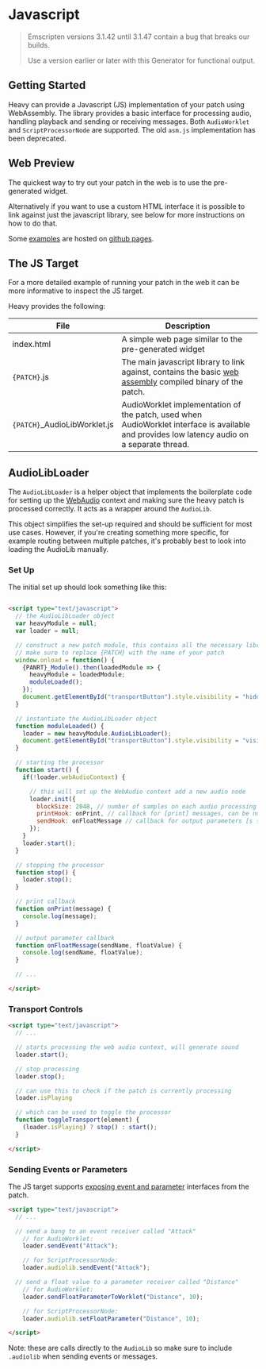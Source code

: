 # Javascript

> Emscripten versions 3.1.42 until 3.1.47 contain a bug that breaks our builds.
>
> Use a version earlier or later with this Generator for functional output.

## Getting Started

Heavy can provide a Javascript (JS) implementation of your patch using WebAssembly. The library provides a basic interface for processing audio, handling playback and sending or receiving messages. Both `AudioWorklet` and `ScriptProcessorNode` are supported. The old `asm.js` implementation has been deprecated.

## Web Preview

The quickest way to try out your patch in the web is to use the pre-generated widget.

Alternatively if you want to use a custom HTML interface it is possible to link against just the javascript library, see below for more instructions on how to do that.

Some [examples](https://github.com/Wasted-Audio/hvcc-examples-js) are hosted on [github pages](https://wasted-audio.github.io/hvcc-examples-js).

## The JS Target

For a more detailed example of running your patch in the web it can be more informative to inspect the JS target.

Heavy provides the following:

| File | Description |
| --- | --- |
| index.html | A simple web page similar to the pre-generated widget |
| `{PATCH}`.js | The main javascript library to link against, contains the basic [web assembly](http://webassembly.org) compiled binary of the patch. |
| `{PATCH}`_AudioLibWorklet.js | AudioWorklet implementation of the patch, used when AudioWorklet interface is available and provides low latency audio on a separate thread. |

## AudioLibLoader

The `AudioLibLoader` is a helper object that implements the boilerplate code for setting up the [WebAudio](https://developer.mozilla.org/en-US/docs/Web/API/Web_Audio_API) context and making sure the heavy patch is processed correctly. It acts as a wrapper around the `AudioLib`.

This object simplifies the set-up required and should be sufficient for most use cases. However, if you're creating something more specific, for example routing between multiple patches, it's probably best to look into loading the AudioLib manually.

### Set Up

The initial set up should look something like this:

```html

<script type="text/javascript">
  // the AudioLibLoader object
  var heavyModule = null;
  var loader = null;

  // construct a new patch module, this contains all the necessary libraries
  // make sure to replace {PATCH} with the name of your patch
  window.onload = function() {
    {PANRT}_Module().then(loadedModule => {
      heavyModule = loadedModule;
      moduleLoaded();
    });
    document.getElementById("transportButton").style.visibility = "hidden";
  }

  // instantiate the AudioLibLoader object
  function moduleLoaded() {
    loader = new heavyModule.AudioLibLoader();
    document.getElementById("transportButton").style.visibility = "visible";
  }

  // starting the processor
  function start() {
    if(!loader.webAudioContext) {

      // this will set up the WebAudio context add a new audio node
      loader.init({
        blockSize: 2048, // number of samples on each audio processing block
        printHook: onPrint, // callback for [print] messages, can be null
        sendHook: onFloatMessage // callback for output parameters [s {name} @hv_param], can be null
      });
    }
    loader.start();
  }

  // stopping the processor
  function stop() {
    loader.stop();
  }

  // print callback
  function onPrint(message) {
    console.log(message);
  }

  // output parameter callback
  function onFloatMessage(sendName, floatValue) {
    console.log(sendName, floatValue);
  }

  // ...

</script>
```

### Transport Controls

```html
<script type="text/javascript">
  // ...

  // starts processing the web audio context, will generate sound
  loader.start();

  // stop processing
  loader.stop();

  // can use this to check if the patch is currently processing
  loader.isPlaying

  // which can be used to toggle the processor
  function toggleTransport(element) {
    (loader.isPlaying) ? stop() : start();
  }

</script>
```

### Sending Events or Parameters

The JS target supports [exposing event and parameter](02.getting_started#exposing-parameters) interfaces from the patch.

```html
<script type="text/javascript">
  // ...

  // send a bang to an event receiver called "Attack"
    // for AudioWorklet:
    loader.sendEvent("Attack");

    // for ScriptProcessorNode:
    loader.audiolib.sendEvent("Attack");

  // send a float value to a parameter receiver called "Distance"
    // for AudioWorklet:
    loader.sendFloatParameterToWorklet("Distance", 10);

    // for ScriptProcessorNode:
    loader.audiolib.setFloatParameter("Distance", 10);

</script>
```

Note: these are calls directly to the `AudioLib` so make sure to include `.audiolib` when sending events or messages.
